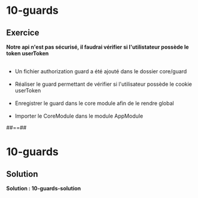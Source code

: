 <!-- .slide: class="exercice" -->
# 10-guards
## Exercice
**Notre api n'est pas sécurisé, il faudrai vérifier si l'utilistateur possède le token userToken**<br><br>

- Un fichier authorization guard a été ajouté dans le dossier core/guard <br><br>
- Réaliser le guard permettant de vérifier si l'utilisateur possède le cookie userToken<br><br>
- Enregistrer le guard dans le core module afin de le rendre global <br><br>
- Importer le CoreModule dans le module AppModule

##==##
<!-- .slide: class="exercice" -->
# 10-guards
## Solution
**Solution : 10-guards-solution**
<!-- .element: class="full-center" -->
